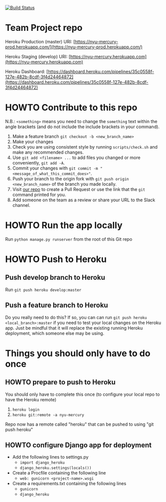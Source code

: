 [![Build Status](https://travis-ci.com/gcivil-nyu-org/fall2019-cs-gy-6063-team-moonsurvivors.svg?token=YtfCuazTkWZrw19nZ9s6&branch=develop)](https://travis-ci.com/gcivil-nyu-org/fall2019-cs-gy-6063-team-moonsurvivors)
# Team Project repo

Heroku Production (master) URI: [https://nyu-mercury-prod.herokuapp.com/](https://nyu-mercury-prod.herokuapp.com/)

Heroku Staging (develop) URI: [https://nyu-mercury.herokuapp.com](https://nyu-mercury.herokuapp.com)

Heroku Dashboard: [https://dashboard.heroku.com/pipelines/35c0558f-127e-482b-8cdf-3f4d24464872](https://dashboard.heroku.com/pipelines/35c0558f-127e-482b-8cdf-3f4d24464872)
# HOWTO Contribute to this repo

N.B.: `<something>` means you need to change the `something` text within the angle brackets (and do not include the include brackets in your command).
1. Make a feature branch
`git checkout -b <new_branch_name>`
2. Make your changes
3. Check you are using consistent style by running `scripts/check.sh` and make any recommended changes.
4. Use `git add <filename> ...` to add files you changed or more conveniently, `git add -A`.
5. Commit your changes with `git commit -m "<message_of_what_this_commit_does>"`.
6. Push your branch to the origin fork with `git push origin <new_branch_name>` of the branch you made locally.
7. Visit [our repo](https://github.com/gcivil-nyu-org/fall2019-cs-gy-6063-team-moonsurvivors/pulls) to create a Pull Request or use the link that the `git` command printed for you.
8. Add someone on the team as a review or share your URL to the Slack channel.

# HOWTO Run the app locally
Run `python manage.py runserver` from the root of this Git repo

# HOWTO Push to Heroku
## Push develop branch to Heroku
Run `git push heroku develop:master`

## Push a feature branch to Heroku
Do you really need to do this? If so, you can can run `git push heroku <local_branch>:master` if you need to test your local changes on the Heroku app. Just be mindful that it will replace the existing running Heroku deployment, which someone else may be using.

# Things you should only have to do once
## HOWTO prepare to push to Heroku
You should only have to complete this once (to configure your local repo to have the Heroku remote)

1. `heroku login`
2. `heroku git:remote -a nyu-mercury`

Repo now has a remote called "heroku" that can be pushed to using "git push heroku"

## HOWTO configure Django app for deployment
* Add the following lines to settings.py
  * `import django_heroku`
  * `django_heroku.settings(locals())`
* Create a Procfile containing the following line
  * `web: gunicorn <project-name>.wsgi`
* Create a requirements.txt containing the following lines
  * `gunicorn`
  * `django_heroku`

